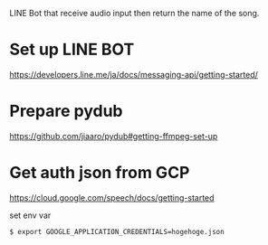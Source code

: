 LINE Bot that receive audio input then return the name of the song.

# Set up LINE BOT
https://developers.line.me/ja/docs/messaging-api/getting-started/

# Prepare pydub
https://github.com/jiaaro/pydub#getting-ffmpeg-set-up

# Get auth json from GCP
https://cloud.google.com/speech/docs/getting-started

set env var

```shell
$ export GOOGLE_APPLICATION_CREDENTIALS=hogehoge.json
```
